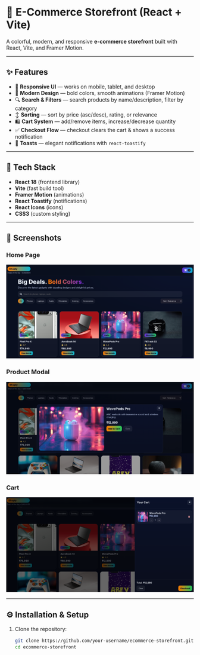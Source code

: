 # 🛒 E-Commerce Storefront (React + Vite)

A colorful, modern, and responsive **e-commerce storefront** built with React, Vite, and Framer Motion. 

---

## ✨ Features
- 📱 **Responsive UI** — works on mobile, tablet, and desktop  
- 🎨 **Modern Design** — bold colors, smooth animations (Framer Motion)  
- 🔍 **Search & Filters** — search products by name/description, filter by category  
- ↕️ **Sorting** — sort by price (asc/desc), rating, or relevance  
- 🛍 **Cart System** — add/remove items, increase/decrease quantity  
- ✅ **Checkout Flow** — checkout clears the cart & shows a success notification  
- 🔔 **Toasts** — elegant notifications with `react-toastify`  

---

## 🚀 Tech Stack
- **React 18** (frontend library)  
- **Vite** (fast build tool)  
- **Framer Motion** (animations)  
- **React Toastify** (notifications)  
- **React Icons** (icons)  
- **CSS3** (custom styling)  

---

## 📸 Screenshots
### Home Page
![Home](src/screenshots/1.png)

### Product Modal
![Modal](src/screenshots/3.png)

### Cart
![Cart](src/screenshots/4.png)

---

## ⚙️ Installation & Setup

1. Clone the repository:
   ```bash
   git clone https://github.com/your-username/ecommerce-storefront.git
   cd ecommerce-storefront
